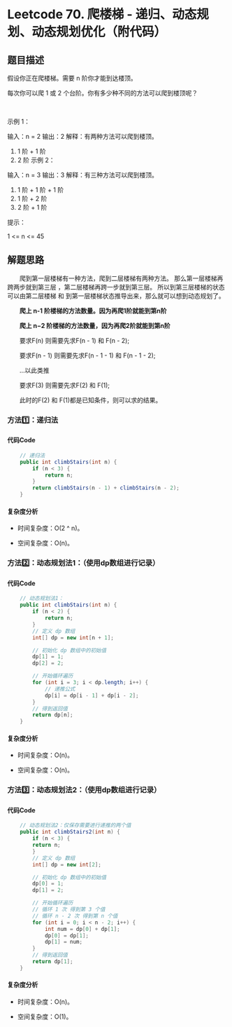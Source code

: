 # Leetcode 70. 爬楼梯 - 递归、动态规划、动态规划优化（附代码）

## 题目描述
假设你正在爬楼梯。需要 n 阶你才能到达楼顶。

每次你可以爬 1 或 2 个台阶。你有多少种不同的方法可以爬到楼顶呢？

 

示例 1：

输入：n = 2
输出：2
解释：有两种方法可以爬到楼顶。
1. 1 阶 + 1 阶
2. 2 阶
   示例 2：

输入：n = 3
输出：3
解释：有三种方法可以爬到楼顶。
1. 1 阶 + 1 阶 + 1 阶
2. 1 阶 + 2 阶
3. 2 阶 + 1 阶


提示：

1 <= n <= 45

## 解题思路
&emsp;&emsp;爬到第⼀层楼梯有⼀种⽅法，爬到⼆层楼梯有两种⽅法。 
那么第⼀层楼梯再跨两步就到第三层 ，第⼆层楼梯再跨⼀步就到第三层。 
所以到第三层楼梯的状态可以由第⼆层楼梯 和 到第⼀层楼梯状态推导出来，那么就可以想到动态规划了。

&emsp;&emsp;**爬上 n-1 阶楼梯的方法数量。因为再爬1阶就能到第n阶**

&emsp;&emsp;**爬上 n−2 阶楼梯的方法数量，因为再爬2阶就能到第n阶**

&emsp;&emsp;要求F(n) 则需要先求F(n - 1) 和 F(n - 2);

&emsp;&emsp;要求F(n - 1) 则需要先求F(n - 1 - 1) 和 F(n - 1 - 2);

&emsp;&emsp;...以此类推

&emsp;&emsp;要求F(3) 则需要先求F(2) 和 F(1);

&emsp;&emsp;此时的F(2) 和 F(1)都是已知条件，则可以求的结果。

### 方法1️⃣：递归法
#### 代码Code
```java
    // 递归法
    public int climbStairs(int n) {
        if (n < 3) {
            return n;
        }
        return climbStairs(n - 1) + climbStairs(n - 2);
    }
```
#### 复杂度分析

- 时间复杂度：O(2 ^ n)。

- 空间复杂度：O(n)。

### 方法2️⃣：动态规划法1：（使用dp数组进行记录）
#### 代码Code
```java
    // 动态规划法1：
    public int climbStairs(int n) {
        if (n < 2) {
            return n;
        }
        // 定义 dp 数组
        int[] dp = new int[n + 1];

        // 初始化 dp 数组中的初始值
        dp[1] = 1;
        dp[2] = 2;

        // 开始循环遍历
        for (int i = 3; i < dp.length; i++) {
            // 递推公式
            dp[i] = dp[i - 1] + dp[i - 2];
        }
        // 得到返回值
        return dp[n];
    }
```
#### 复杂度分析

- 时间复杂度：O(n)。

- 空间复杂度：O(n)。
### 方法3️⃣：动态规划法2：（使用dp数组进行记录）
#### 代码Code
```java
    // 动态规划法2：仅保存需要进行递推的两个值
    public int climbStairs2(int n) {
        if (n < 3) {
        return n;
        }
        // 定义 dp 数组
        int[] dp = new int[2];

        // 初始化 dp 数组中的初始值
        dp[0] = 1;
        dp[1] = 2;

        // 开始循环遍历
        // 循环 1 次 得到第 3 个值
        // 循环 n - 2 次 得到第 n 个值
        for (int i = 0; i < n - 2; i++) {
            int num = dp[0] + dp[1];
            dp[0] = dp[1];
            dp[1] = num;
        }
        // 得到返回值
        return dp[1];
    }
```
#### 复杂度分析

- 时间复杂度：O(n)。

- 空间复杂度：O(1)。
